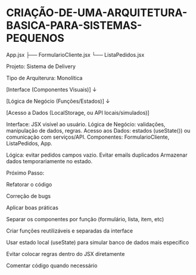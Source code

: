 # CRIAÇÃO-DE-UMA-ARQUITETURA-BASICA-PARA-SISTEMAS-PEQUENOS

App.jsx
 ├── FormularioCliente.jsx
 └── ListaPedidos.jsx

  
Projeto: Sistema de Delivery

Tipo de Arquiterura: Monolítica


[Interface (Componentes Visuais)]
	      ↓
       
[Lógica de Negócio (Funções/Estados)]
	      ↓
       
[Acesso a Dados (LocalStorage, ou API locais/simulados)]


Interface: JSX visível ao usuário.
Lógica de Negócio: validações, manipulação de dados, regras.
Acesso aos Dados: estados (useState()) ou comunicação com serviços/API.
Componentes: FormularioCliente, ListaPedidos, App.

Lógica: evitar pedidos campos vazio. Evitar emails duplicados
Armazenar dados temporariamente no estado.

Próximo Passo:

Refatorar o código

Correção de bugs

Aplicar boas práticas

Separar os componentes por função (formulário, lista, item, etc)

Criar funções reutilizáveis e separadas da interface

Usar estado local (useState) para simular banco de dados mais específico

Evitar colocar regras dentro do JSX diretamente

Comentar código quando necessário

